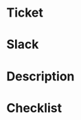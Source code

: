 # Ticket

<!-- 티켓 (태스크) number를 입력해주세요. -->

# Slack

<!-- 작업과 관련된 슬랙 스레드 링크를 입력해주세요. -->

# Description

<!-- PR의 목적과 내용을 간단히 설명해주세요. -->

# Checklist

<!-- 머지하기 전 확인해야 할 사항을 체크해주세요. -->
